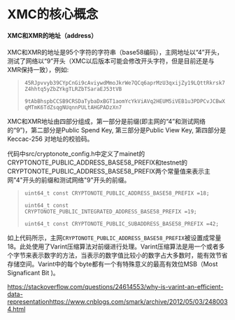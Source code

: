 # XMC的核心概念

#### XMC和XMR的地址（address）

XMC和XMR的地址是95个字符的字符串（base58编码），主网地址以“4”开头，测试了网络以“9”开头（XMC以后版本可能会修改开头字符，但是目前还是与XMR保持一致），例如:

> `45RJpvvyb39CYpCnGi9cAviywdMmoJkrWe7QCq6aprMzU3qxijZy19LQttRkrsk7Z4hhtq5yZbZYkgTLRZbTSaraEJ53tVB`
>
> `9tAbBhspbCCSB9CRSDaTybaDxBGT1aomYcYkViAVq2HEUM5iVEB1u3PDPCvJCBwXqMTmK6TdZsqgNUqnnPULtAHGPADzXn7`

XMC和XMR地址由四部分组成，第一部分是前缀\(即主网的“4”和测试网络的“9”\)，第二部分是Public Spend Key, 第三部分是Public View Key, 第四部分是Keccac-256 对地址的校验码。

代码中src/cryptonote\_config.h中定义了mainet的CRYPTONOTE\_PUBLIC\_ADDRESS\_BASE58\_PREFIX和testnet的CRYPTONOTE\_PUBLIC\_ADDRESS\_BASE58\_PREFIX两个常量值来表示主网"4"开头的前缀和测试网络"9"开头的前缀。

> `uint64_t const CRYPTONOTE_PUBLIC_ADDRESS_BASE58_PREFIX =18;`
>
> `uint64_t const CRYPTONOTE_PUBLIC_INTEGRATED_ADDRESS_BASE58_PREFIX =19;`
>
> `uint64_t const CRYPTONOTE_PUBLIC_SUBADDRESS_BASE58_PREFIX =42;`

如上代码所示，主网`CRYPTONOTE_PUBLIC_ADDRESS_BASE58_PREFIX`被设置成常量18。此处使用了Varint压缩算法对前缀进行处理。Varint压缩算法是用一个或者多个字节来表示数字的方法，当表示的数字值比较小的数字占大多数时，能有效节省存储空间。Varint中的每个byte都有一个有特殊意义的最高有效位MSB（Most Signaficant Bit \)。



https://stackoverflow.com/questions/24614553/why-is-varint-an-efficient-data-representationhttps://www.cnblogs.com/smark/archive/2012/05/03/2480034.html



